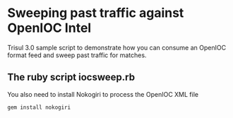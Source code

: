 Sweeping past traffic against OpenIOC Intel 
================================================

Trisul 3.0 sample script to demonstrate how you 
can consume an OpenIOC format feed and sweep past
traffic for matches.



The ruby script iocsweep.rb
------------------------------------

You also need to install Nokogiri to process the OpenIOC XML file 

````
gem install nokogiri
````


